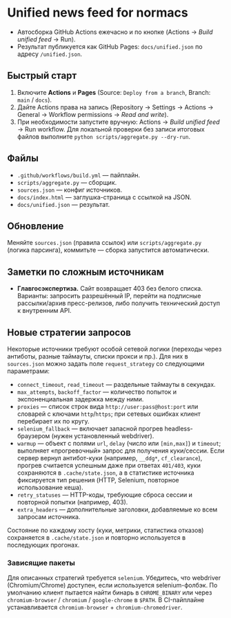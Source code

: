 # Unified news feed for normacs

- Автосборка GitHub Actions ежечасно и по кнопке (Actions → *Build unified feed* → Run).
- Результат публикуется как GitHub Pages: `docs/unified.json` по адресу `/unified.json`.

## Быстрый старт
1. Включите **Actions** и **Pages** (Source: `Deploy from a branch`, Branch: `main` / `docs`).
2. Дайте Actions права на запись (Repository → Settings → Actions → General → Workflow permissions → *Read and write*).
3. При необходимости запустите вручную: Actions → *Build unified feed* → Run workflow.
   Для локальной проверки без записи итоговых файлов выполните `python scripts/aggregate.py --dry-run`.

## Файлы
- `.github/workflows/build.yml` — пайплайн.
- `scripts/aggregate.py` — сборщик.
- `sources.json` — конфиг источников.
- `docs/index.html` — заглушка-страница с ссылкой на JSON.
- `docs/unified.json` — результат.

## Обновление
Меняйте `sources.json` (правила ссылок) или `scripts/aggregate.py` (логика парсинга), коммитьте — сборка запустится автоматически.

## Заметки по сложным источникам
- **Главгосэкспертиза.** Сайт возвращает 403 без белого списка. Варианты: запросить разрешённый IP, перейти на подписные рассылки/архив пресс-релизов, либо получить технический доступ к внутренним API.

## Новые стратегии запросов

Некоторые источники требуют особой сетевой логики (переходы через антиботы, разные таймауты, списки прокси и пр.). Для них в `sources.json` можно задать поле `request_strategy` со следующими параметрами:

- `connect_timeout`, `read_timeout` — раздельные таймауты в секундах.
- `max_attempts`, `backoff_factor` — количество попыток и экспоненциальная задержка между ними.
- `proxies` — список строк вида `http://user:pass@host:port` или словарей с ключами `http`/`https`; при сетевых ошибках клиент перебирает их по кругу.
- `selenium_fallback` — включает запасной прогрев headless-браузером (нужен установленный webdriver).
- `warmup` — объект с полями `url`, `delay` (число или `[min,max]`) и `timeout`; выполняет «прогревочный» запрос для получения куки/сессии. Если сервер вернул антибот-куки (например, `__ddg*`, `cf_clearance`), прогрев считается успешным даже при ответах `401/403`, куки сохраняются в `.cache/state.json`, а в статистике источника фиксируется тип решения (HTTP, Selenium, повторное использование кеша).
- `retry_statuses` — HTTP-коды, требующие сброса сессии и повторной попытки (например, 403).
- `extra_headers` — дополнительные заголовки, добавляемые ко всем запросам источника.

Состояние по каждому хосту (куки, метрики, статистика отказов) сохраняется в `.cache/state.json` и повторно используется в последующих прогонах.

### Зависящие пакеты

Для описанных стратегий требуется `selenium`. Убедитесь, что webdriver (Chromium/Chrome) доступен, если используется selenium-фолбэк. По умолчанию клиент пытается найти бинарь в `CHROME_BINARY` или через `chromium-browser` / `chromium` / `google-chrome` в `$PATH`. В CI-пайплайне устанавливается `chromium-browser` + `chromium-chromedriver`.
